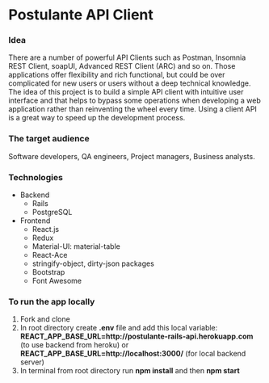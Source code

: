 
<h1>Postulante API Client</h1>

<h3>Idea</h3>
There are a number of powerful API Clients such as Postman, Insomnia REST Client, soapUI, Advanced REST Client (ARC) and so on. Those applications offer flexibility and rich functional, but could be over complicated for new users or users without a deep technical knowledge. The idea of this project is to build a simple API client with intuitive user interface and that helps to bypass some operations when developing a web application rather than reinventing the wheel every time. Using a client API is a great way to speed up the development process. 

<h3>The target audience</h3>
Software developers, QA engineers, Project managers, Business analysts.

<h3>Technologies</h3>
<ul>
  <li>
    Backend
    <ul>
      <li>
        Rails
      </li>
      <li>
        PostgreSQL
      </li>
    </ul>
  </li>
  <li>
    Frontend
    <ul>
      <li>
        React.js
      </li>
      <li>
        Redux
      </li>
      <li>
        Material-UI: material-table
      </li>
      <li>
        React-Ace
      </li>
      <li>
        stringify-object, dirty-json packages
      </li>
      <li>
        Bootstrap
      </li>
      <li>
        Font Awesome
      </li>
    </ul>
  </li>
</ul>

<h3>To run the app locally</h3>
<ol>
  <li>
    Fork and clone
  </li>
  <li>
    In root directory create <b>.env</b> file and add this local variable: <b>REACT_APP_BASE_URL=http://postulante-rails-api.herokuapp.com</b> (to use backend from heroku) or <b>REACT_APP_BASE_URL=http://localhost:3000/</b> (for local backend server)
  </li>
  <li>
    In terminal from root directory run <b>npm install</b> and then <b>npm start</b>
  </li>
</ol>

